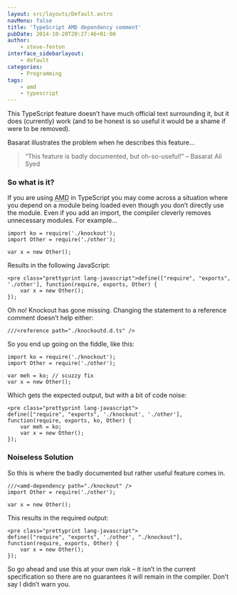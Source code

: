 ```yaml
---
layout: src/layouts/Default.astro
navMenu: false
title: 'TypeScript AMD dependency comment'
pubDate: 2014-10-20T20:27:46+01:00
author:
    - steve-fenton
interface_sidebarlayout:
    - default
categories:
    - Programming
tags:
    - amd
    - typescript
---
```


This TypeScript feature doesn’t have much official text surrounding it, but it does (currently) work (and to be honest is so useful it would be a shame if were to be removed).

Basarat illustrates the problem when he describes this feature…

> “This feature is badly documented, but oh-so-useful!” – Basarat Ali Syed

### So what is it?

If you are using <abbr title="Asynchronous Module Definitions">AMD</abbr> in TypeScript you may come across a situation where you depend on a module being loaded even though you don’t directly use the module. Even if you add an import, the compiler cleverly removes unnecessary modules. For example…

```
import ko = require('./knockout');
import Other = require('./other');

var x = new Other();
```
Results in the following JavaScript:

```
<pre class="prettyprint lang-javascript">define(["require", "exports", './other'], function(require, exports, Other) {
    var x = new Other();
});
```
Oh no! Knockout has gone missing. Changing the statement to a reference comment doesn’t help either:

```
///<reference path="./knockoutd.d.ts" />
```
So you end up going on the fiddle, like this:

```
import ko = require('./knockout');
import Other = require('./other');

var meh = ko; // scuzzy fix
var x = new Other();
```
Which gets the expected output, but with a bit of code noise:

```
<pre class="prettyprint lang-javascript">
define(["require", "exports", './knockout', './other'], function(require, exports, ko, Other) {
    var meh = ko;
    var x = new Other();
});
```
### Noiseless Solution

So this is where the badly documented but rather useful feature comes in.

```
///<amd-dependency path="./knockout" />
import Other = require('./other');

var x = new Other();
```
This results in the required output:

```
<pre class="prettyprint lang-javascript">
define(["require", "exports", './other', "./knockout"], function(require, exports, Other) {
    var x = new Other();
});
```
So go ahead and use this at your own risk – it isn’t in the current specification so there are no guarantees it will remain in the compiler. Don’t say I didn’t warn you.